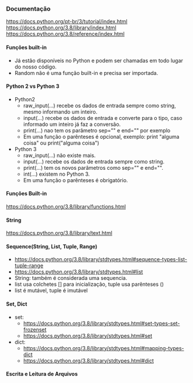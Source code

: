 ### Documentação
https://docs.python.org/pt-br/3/tutorial/index.html
https://docs.python.org/3.8/library/index.html
https://docs.python.org/3.8/reference/index.html

#### Funções built-in
* Já estão disponíveis no Python e podem ser chamadas em todo lugar do nosso código.
* Random não é uma função built-in e precisa ser importada.

#### Python 2 vs Python 3
* Python2
  * raw_input(...) recebe os dados de entrada sempre como string, mesmo informando um inteiro.
  * input(...) recebe os dados de entrada e converte para o tipo, caso informado um inteiro já faz a conversão.
  * print(...) nao tem os parâmetro sep="" e end="" por exemplo
  * Em uma função o parênteses é opcional, exemplo: print "alguma coisa" ou print("alguma coisa")
* Python 3
  * raw_input(...) não existe mais. 
  * input(...) recebe os dados de entrada sempre como string.
  * print(...) tem os novos parâmetros como sep="" e end="".
  * int(...) existem no Python 3.
  * Em uma função o parênteses é obrigatório.
  
#### Funções Built-in
https://docs.python.org/3.8/library/functions.html
 
#### String 
https://docs.python.org/3.8/library/text.html

#### Sequence(String, List, Tuple, Range)
* https://docs.python.org/3.8/library/stdtypes.html#sequence-types-list-tuple-range
* https://docs.python.org/3.8/library/stdtypes.html#list
* String: também é considerada uma sequencia.
* list usa colchetes [] para inicialização, tuple usa parênteses ()
* list é mutável, tuple é imutável

#### Set, Dict
* set:
  * https://docs.python.org/3.8/library/stdtypes.html#set-types-set-frozenset
  * https://docs.python.org/3.8/library/stdtypes.html#set
* dict: 
  * https://docs.python.org/3.8/library/stdtypes.html#mapping-types-dict 
  * https://docs.python.org/3.8/library/stdtypes.html#dict

#### Escrita e Leitura de Arquivos

